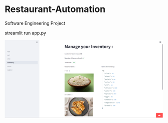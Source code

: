 # Restaurant-Automation
Software Engineering Project 

streamlit run app.py

![](display_img/display_page.png)
